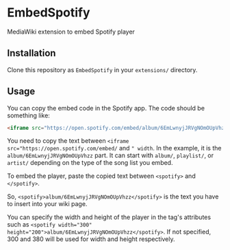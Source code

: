 # EmbedSpotify
MediaWiki extension to embed Spotify player

## Installation
Clone this repository as `EmbedSpotify` in your `extensions/` directory.

## Usage
You can copy the embed code in the Spotify app. The code should be something like:

```html
<iframe src="https://open.spotify.com/embed/album/6EmLwnyjJRVgNOmOUpVhzz" width="300" height="380" frameborder="0" allowtransparency="true" allow="encrypted-media"></iframe>
```

You need to copy the text between `<iframe src="https://open.spotify.com/embed/` and `" width`. In the example, it is the `album/6EmLwnyjJRVgNOmOUpVhzz` part. It can start with `album/`, `playlist/`, or `artist/` depending on the type of the song list you embed.

To embed the player, paste the copied text between `<spotify>` and `</spotify>`.

So, `<spotify>album/6EmLwnyjJRVgNOmOUpVhzz</spotify>` is the text you have to insert into your wiki page.

You can specify the width and height of the player in the tag's attributes such as `<spotify width="300" height="200">album/6EmLwnyjJRVgNOmOUpVhzz</spotify>`. If not specified, 300 and 380 will be used for width and height respectively.